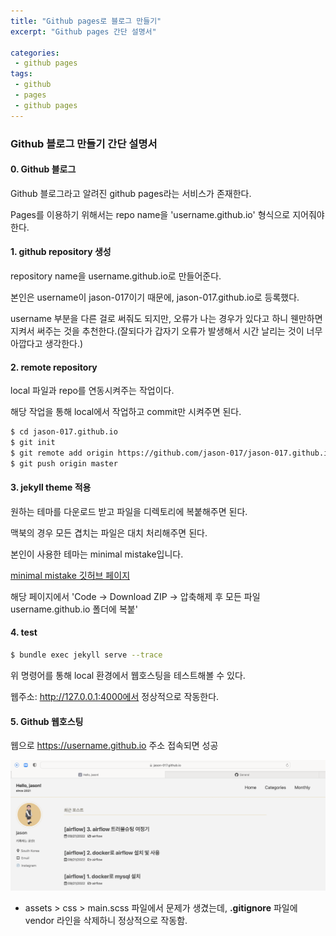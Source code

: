 ```yaml
---
title: "Github pages로 블로그 만들기"
excerpt: "Github pages 간단 설명서"

categories:
 - github pages
tags:
 - github
 - pages
 - github pages
---
```


### Github 블로그 만들기 간단 설명서

#### 0. Github 블로그

Github 블로그라고 알려진 github pages라는 서비스가 존재한다.

Pages를 이용하기 위해서는 repo name을 'username.github.io' 형식으로 지어줘야 한다.



#### 1. github repository 생성

repository name을 username.github.io로 만들어준다.

본인은 username이 jason-017이기 때문에, jason-017.github.io로 등록했다.

username 부분을 다른 걸로 써줘도 되지만, 오류가 나는 경우가 있다고 하니 웬만하면 지켜서 써주는 것을 추천한다.(잘되다가 갑자기 오류가 발생해서 시간 날리는 것이 너무 아깝다고 생각한다.)



#### 2. remote repository

local 파일과 repo를 연동시켜주는 작업이다.

해당 작업을 통해 local에서 작업하고 commit만 시켜주면 된다.

```bash
$ cd jason-017.github.io
$ git init
$ git remote add origin https://github.com/jason-017/jason-017.github.io.git
$ git push origin master
```



#### 3. jekyll theme 적용

원하는 테마를 다운로드 받고 파일을 디렉토리에 복붙해주면 된다.

맥북의 경우 모든 겹치는 파일은 대치 처리해주면 된다.

본인이 사용한 테마는 minimal mistake입니다.

[minimal mistake 깃허브 페이지](https://github.com/mmistakes/minimal-mistakes)

해당 페이지에서 'Code -> Download ZIP -> 압축해제 후 모든 파일 username.github.io 폴더에 복붙'



#### 4. test

```bash
$ bundle exec jekyll serve --trace
```

위 명령어를 통해 local 환경에서 웹호스팅을 테스트해볼 수 있다.

웹주소: http://127.0.0.1:4000에서 정상적으로 작동한다.



#### 5. Github 웹호스팅

웹으로 https://username.github.io 주소 접속되면 성공

![web page](/assets/gitpages/web_access.png)


* assets > css > main.scss 파일에서 문제가 생겼는데, **.gitignore** 파일에 vendor 라인을 삭제하니 정상적으로 작동함.
